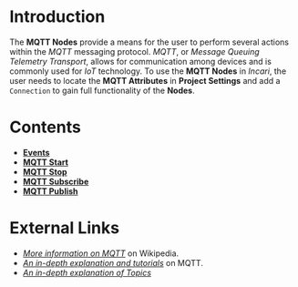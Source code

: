 
# Introduction

The **MQTT Nodes** provide a means for the user to perform several actions within the *MQTT* messaging protocol. *MQTT*, or *Message Queuing Telemetry Transport*, allows for communication among devices and is commonly used for *IoT* technology. To use the **MQTT Nodes** in *Incari*, the user needs to locate the **MQTT Attributes**  in **Project Settings** and add a `Connection`  to gain full functionality of the **Nodes**.

# Contents

* [**Events**](events/README.md)
* [**MQTT Start**](mqttstart.md)
* [**MQTT Stop**](mqttstop.md)
* [**MQTT Subscribe**](mqttsubscribe.md)
* [**MQTT Publish**](mqttpublish.md)

# External Links

* [*More information on MQTT*](https://en.wikipedia.org/wiki/MQTT) on Wikipedia.
* [*An in-depth explanation and tutorials*](https://mqtt.org/) on MQTT.
* [*An in-depth explanation of Topics*](http://www.steves-internet-guide.com/understanding-mqtt-topics/#:~:text=%20Understanding%20MQTT%20Topics%20%201%20The%20%24SYS,publish%20to%20an%20individual%20topic.%20That...%20More%20)